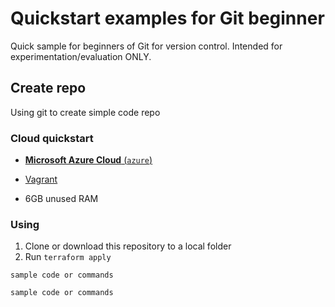 # Quickstart examples for Git beginner 

Quick sample for beginners of Git for version control.
Intended for experimentation/evaluation ONLY.

## Create repo

Using git to create simple code repo

### Cloud quickstart

- [**Microsoft Azure Cloud** (`azure`)](./rancher/azure)

- [Vagrant](https://www.vagrantup.com)
- 6GB unused RAM

### Using 


1. Clone or download this repository to a local folder
5. Run `terraform apply`

```hcl
sample code or commands
```

```hcl
sample code or commands
```
